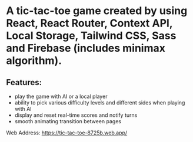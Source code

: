 # A tic-tac-toe game created by using React, React Router, Context API, Local Storage, Tailwind CSS, Sass and Firebase (includes minimax algorithm).

## Features:
- play the game with AI or a local player
- ability to pick various difficulty levels and different sides when playing with AI
- display and reset real-time scores and notify turns
- smooth animating transition between pages

Web Address: https://tic-tac-toe-8725b.web.app/
